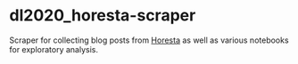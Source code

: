 # dl2020_horesta-scraper

Scraper for collecting blog posts from [Horesta](https://horesta.dk/) as well as various notebooks for exploratory analysis.
